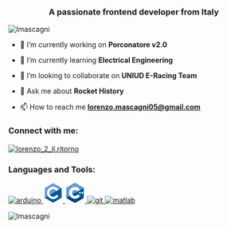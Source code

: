 <h3 align="center">A passionate frontend developer from Italy</h3>

<p align="left"> <img src="https://komarev.com/ghpvc/?username=lmascagni&label=Profile%20views&color=0e75b6&style=flat" alt="lmascagni" /> </p>

- 🔭 I’m currently working on **Porconatore v2.0**

- 🌱 I’m currently learning **Electrical Engineering**

- 👯 I’m looking to collaborate on **UNIUD E-Racing Team**

- 💬 Ask me about **Rocket History**

- 📫 How to reach me **lorenzo.mascagni05@gmail.com**

<h3 align="left">Connect with me:</h3>
<p align="left">
<a href="https://instagram.com/lorenzo_2_il.ritorno" target="blank"><img align="center" src="https://raw.githubusercontent.com/rahuldkjain/github-profile-readme-generator/master/src/images/icons/Social/instagram.svg" alt="lorenzo_2_il.ritorno" height="30" width="40" /></a>
</p>

<h3 align="left">Languages and Tools:</h3>
<p align="left"> <a href="https://www.arduino.cc/" target="_blank" rel="noreferrer"> <img src="https://cdn.worldvectorlogo.com/logos/arduino-1.svg" alt="arduino" width="40" height="40"/> </a> <a href="https://www.cprogramming.com/" target="_blank" rel="noreferrer"> <img src="https://raw.githubusercontent.com/devicons/devicon/master/icons/c/c-original.svg" alt="c" width="40" height="40"/> </a> <a href="https://www.w3schools.com/cpp/" target="_blank" rel="noreferrer"> <img src="https://raw.githubusercontent.com/devicons/devicon/master/icons/cplusplus/cplusplus-original.svg" alt="cplusplus" width="40" height="40"/> </a> <a href="https://git-scm.com/" target="_blank" rel="noreferrer"> <img src="https://www.vectorlogo.zone/logos/git-scm/git-scm-icon.svg" alt="git" width="40" height="40"/> </a> <a href="https://www.mathworks.com/" target="_blank" rel="noreferrer"> <img src="https://upload.wikimedia.org/wikipedia/commons/2/21/Matlab_Logo.png" alt="matlab" width="40" height="40"/> </a> </p>

<p><img align="center" src="https://github-readme-stats.vercel.app/api/top-langs?username=lmascagni&show_icons=true&locale=en&layout=compact" alt="lmascagni" /></p>
